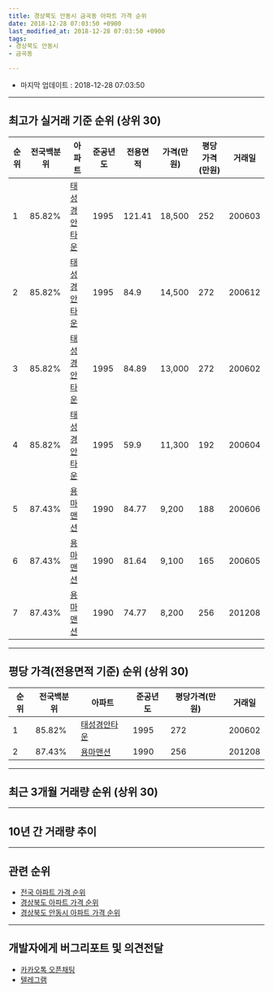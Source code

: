 ```yaml
---
title: 경상북도 안동시 금곡동 아파트 가격 순위
date: 2018-12-28 07:03:50 +0900
last_modified_at: 2018-12-28 07:03:50 +0900
tags:
- 경상북도 안동시
- 금곡동

---
```


* 마지막 업데이트 : 2018-12-28 07:03:50

---

## 최고가 실거래 기준 순위 (상위 30)


|순위|전국백분위|아파트|준공년도|전용면적|가격(만원)|평당가격(만원)|거래일|
|---|---|---|---|---|---|---|---|
|1|85.82%|[태성경안타운](https://search.naver.com/search.naver?query=%EA%B2%BD%EC%83%81%EB%B6%81%EB%8F%84+%EC%95%88%EB%8F%99%EC%8B%9C+%EA%B8%88%EA%B3%A1%EB%8F%99+%ED%83%9C%EC%84%B1%EA%B2%BD%EC%95%88%ED%83%80%EC%9A%B4)|1995|121.41|18,500|252|200603|
|2|85.82%|[태성경안타운](https://search.naver.com/search.naver?query=%EA%B2%BD%EC%83%81%EB%B6%81%EB%8F%84+%EC%95%88%EB%8F%99%EC%8B%9C+%EA%B8%88%EA%B3%A1%EB%8F%99+%ED%83%9C%EC%84%B1%EA%B2%BD%EC%95%88%ED%83%80%EC%9A%B4)|1995|84.9|14,500|272|200612|
|3|85.82%|[태성경안타운](https://search.naver.com/search.naver?query=%EA%B2%BD%EC%83%81%EB%B6%81%EB%8F%84+%EC%95%88%EB%8F%99%EC%8B%9C+%EA%B8%88%EA%B3%A1%EB%8F%99+%ED%83%9C%EC%84%B1%EA%B2%BD%EC%95%88%ED%83%80%EC%9A%B4)|1995|84.89|13,000|272|200602|
|4|85.82%|[태성경안타운](https://search.naver.com/search.naver?query=%EA%B2%BD%EC%83%81%EB%B6%81%EB%8F%84+%EC%95%88%EB%8F%99%EC%8B%9C+%EA%B8%88%EA%B3%A1%EB%8F%99+%ED%83%9C%EC%84%B1%EA%B2%BD%EC%95%88%ED%83%80%EC%9A%B4)|1995|59.9|11,300|192|200604|
|5|87.43%|[용마맨션](https://search.naver.com/search.naver?query=%EA%B2%BD%EC%83%81%EB%B6%81%EB%8F%84+%EC%95%88%EB%8F%99%EC%8B%9C+%EA%B8%88%EA%B3%A1%EB%8F%99+%EC%9A%A9%EB%A7%88%EB%A7%A8%EC%85%98)|1990|84.77|9,200|188|200606|
|6|87.43%|[용마맨션](https://search.naver.com/search.naver?query=%EA%B2%BD%EC%83%81%EB%B6%81%EB%8F%84+%EC%95%88%EB%8F%99%EC%8B%9C+%EA%B8%88%EA%B3%A1%EB%8F%99+%EC%9A%A9%EB%A7%88%EB%A7%A8%EC%85%98)|1990|81.64|9,100|165|200605|
|7|87.43%|[용마맨션](https://search.naver.com/search.naver?query=%EA%B2%BD%EC%83%81%EB%B6%81%EB%8F%84+%EC%95%88%EB%8F%99%EC%8B%9C+%EA%B8%88%EA%B3%A1%EB%8F%99+%EC%9A%A9%EB%A7%88%EB%A7%A8%EC%85%98)|1990|74.77|8,200|256|201208|


---

## 평당 가격(전용면적 기준) 순위 (상위 30)


|순위|전국백분위|아파트|준공년도|평당가격(만원)|거래일|
|---|---|---|---|---|---|
|1|85.82%|[태성경안타운](https://search.naver.com/search.naver?query=%EA%B2%BD%EC%83%81%EB%B6%81%EB%8F%84+%EC%95%88%EB%8F%99%EC%8B%9C+%EA%B8%88%EA%B3%A1%EB%8F%99+%ED%83%9C%EC%84%B1%EA%B2%BD%EC%95%88%ED%83%80%EC%9A%B4)|1995|272|200602|
|2|87.43%|[용마맨션](https://search.naver.com/search.naver?query=%EA%B2%BD%EC%83%81%EB%B6%81%EB%8F%84+%EC%95%88%EB%8F%99%EC%8B%9C+%EA%B8%88%EA%B3%A1%EB%8F%99+%EC%9A%A9%EB%A7%88%EB%A7%A8%EC%85%98)|1990|256|201208|


---

## 최근 3개월 거래량 순위 (상위 30)


<div style="width:100%;">
    <canvas id="deal_count_ranking" height="250"></canvas>
</div>


<script>
new Chart(document.getElementById("deal_count_ranking"), {
    type: 'horizontalBar',
    data: {
        labels: ['태성경안타운'],
        datasets: [{
            label: '실거래 수',
            data: [3],
            borderColor: "rgba(255, 0, 128, 1)",
            backgroundColor: "rgba(255, 0, 128, 0.5)",
            fill: false,
        }]
    },
    options: {
        responsive: true,
        title: {
            display: true,
            text: '최근 3개월 거래량 순위'
        },
        tooltips: {
            mode: 'index',
            intersect: false,
            callbacks: {
                title: function(tooltipItems, data) {
                    return "실거래 수:";
                },
                label: function(tooltipItem, data) {
                    return data.labels[tooltipItem.index] + ": " + tooltipItem.xLabel;
                }
            }
        },
        hover: {
            mode: 'nearest',
            intersect: true
        },
        scales: {
            xAxes: [{
                display: true,
                scaleLabel: {
                    display: true,
                    labelString: '실거래 수'
                },
                ticks: {
                    suggestedMin: 0,
                }
            }],
            yAxes: [{
                display: true,
                ticks: {
                    autoSkip: false,
                    callback: function(value, index, values) {
                        if (value.length > 15)
                            return value.substr(0, 13) + "...";
                        else
                            return value;
                    }
                },
                scaleLabel: {
                    display: false,
                }
            }]
        }
    }
});

</script>


---

## 10년 간 거래량 추이


<div style="width:100%;">
    <canvas id="deal_progress" height="250"></canvas>
</div>

<script>
new Chart(document.getElementById("deal_progress"), {
    type: 'line',
    data: {
        labels: ['200812','200901','200902','200903','200904','200905','200906','200907','200908','200909','200910','200911','200912','201001','201002','201003','201004','201005','201006','201007','201008','201009','201010','201011','201012','201101','201102','201103','201104','201105','201106','201107','201108','201109','201110','201111','201112','201201','201202','201203','201204','201205','201206','201207','201208','201209','201210','201211','201212','201301','201302','201303','201304','201305','201306','201307','201308','201309','201310','201311','201312','201401','201402','201403','201404','201405','201406','201407','201408','201409','201410','201411','201412','201501','201502','201503','201504','201505','201506','201507','201508','201509','201510','201511','201512','201601','201602','201603','201604','201605','201606','201607','201608','201609','201610','201611','201612','201701','201702','201703','201704','201705','201706','201707','201708','201709','201710','201711','201712','201801','201802','201803','201804','201805','201806','201807','201808','201809','201810','201811','201812'],
        datasets: [{
            label: '실거래 수',
            pointRadius: 1,
            data: [0, 0, 1, 1, 1, 0, 3, 3, 5, 4, 3, 1, 2, 2, 0, 0, 1, 0, 5, 0, 0, 0, 4, 1, 0, 2, 1, 1, 2, 0, 0, 0, 2, 2, 3, 1, 3, 2, 0, 2, 2, 0, 1, 1, 1, 2, 0, 1, 2, 1, 2, 4, 6, 4, 2, 3, 0, 1, 1, 1, 2, 2, 3, 1, 0, 0, 0, 1, 1, 2, 3, 7, 1, 0, 1, 5, 2, 2, 2, 3, 1, 2, 2, 2, 0, 1, 2, 1, 3, 0, 5, 2, 1, 2, 2, 2, 2, 0, 1, 0, 3, 3, 3, 1, 1, 3, 1, 2, 1, 0, 2, 1, 0, 4, 1, 1, 1, 1, 1, 1, 1],
            borderColor: "rgba(255, 201, 14, 1)",
            backgroundColor: "rgba(255, 201, 14, 0.5)",
            fill: true,
        }]
    },
    options: {
        responsive: true,
        title: {
            display: true,
            text: '10년간 거래량 추이'
        },
        tooltips: {
            mode: 'index',
            intersect: false,
        },
        hover: {
            mode: 'nearest',
            intersect: true
        },
        scales: {
            xAxes: [{
                display: true,
                scaleLabel: {
                    display: true,
                    labelString: '년/월'
                }
            }],
            yAxes: [{
                display: true,
                ticks: {
                    suggestedMin: 0,
                },
                scaleLabel: {
                    display: true,
                    labelString: '실거래 수'
                }
            }]
        }
    }
});

</script>


---

## 관련 순위

- [전국 아파트 가격 순위](https://inasie.github.io/apt-ranking/전국)
- [경상북도 아파트 가격 순위](https://inasie.github.io/apt-ranking/경상북도)
- [경상북도 안동시 아파트 가격 순위](https://inasie.github.io/apt-ranking/경상북도-안동시)


---

## 개발자에게 버그리포트 및 의견전달

- [카카오톡 오픈채팅](https://open.kakao.com/o/gLJUAP4)
- [텔레그램](https://t.me/inasie)

